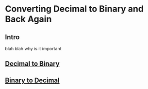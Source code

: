 # Converting Decimal to Binary and Back Again

## Intro
blah blah why is it important

## **[Decimal to Binary](https://github.com/lyerlajd/INFOTC1600Final/blob/main/Decimal%20to%20Binary)**

## **[Binary to Decimal]()**

